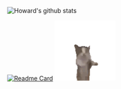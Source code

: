 ![Howard's github stats](https://github-readme-stats.vercel.app/api?username=zamhown&show_icons=true&theme=transparent)

[![Readme Card](https://github-readme-stats.vercel.app/api/pin/?username=visactor&repo=vchart&theme=transparent)](https://github.com/visactor/vchart) <img src="https://github.com/zamhown/zamhown/blob/main/happy_cat.gif" alt="cat" style="height:140px;"/>
